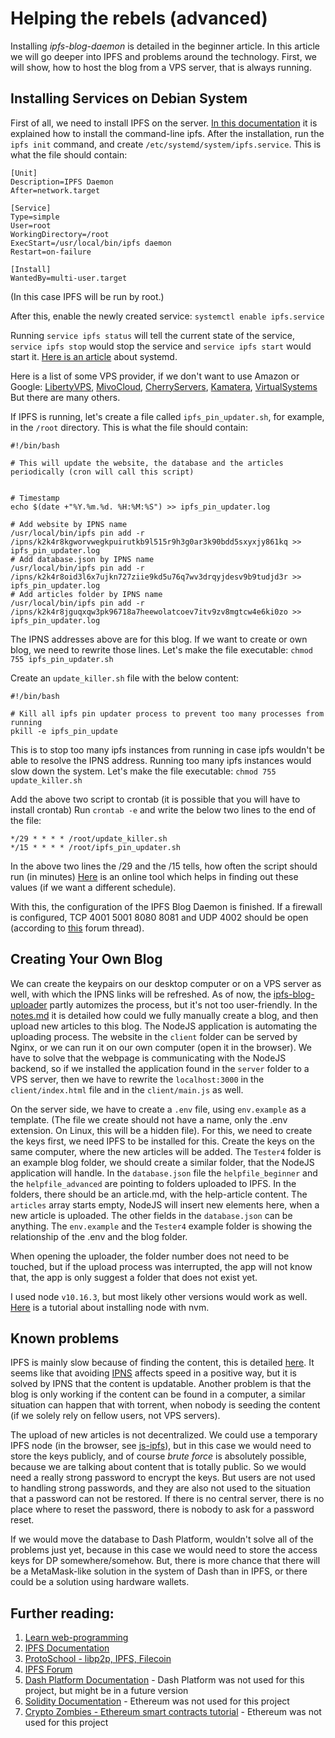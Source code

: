 # Helping the rebels (advanced)

Installing _ipfs-blog-daemon_ is detailed in the beginner article. In this article we will go deeper into IPFS and problems around the technology. First, we will show, how to host the blog from a VPS server, that is always running.

## Installing Services on Debian System

First of all, we need to install IPFS on the server. [In this documentation](https://docs.ipfs.io/install/command-line/) it is explained how to install the command-line ipfs. After the installation, run the `ipfs init` command, and create `/etc/systemd/system/ipfs.service`. This is what the file should contain:
```
[Unit]
Description=IPFS Daemon
After=network.target

[Service]
Type=simple
User=root
WorkingDirectory=/root
ExecStart=/usr/local/bin/ipfs daemon
Restart=on-failure

[Install]
WantedBy=multi-user.target

```
(In this case IPFS will be run by root.)

After this, enable the newly created service:
`systemctl enable ipfs.service`


Running `service ipfs status` will tell the current state of the service, `service ipfs stop` would stop the service and `service ipfs start` would start it. [Here is an article](https://medium.com/@benmorel/creating-a-linux-service-with-systemd-611b5c8b91d6) about systemd.

Here is a list of some VPS provider, if we don't want to use Amazon or Google: [LibertyVPS](https://libertyvps.net/), [MivoCloud](https://www.mivocloud.com/), [CherryServers](https://www.cherryservers.com/), [Kamatera](https://www.kamatera.com/), [VirtualSystems](https://vsys.host/)
But there are many others.

If IPFS is running, let's create a file called `ipfs_pin_updater.sh`, for example, in the `/root` directory. This is what the file should contain:
```
#!/bin/bash

# This will update the website, the database and the articles periodically (cron will call this script)


# Timestamp
echo $(date +"%Y.%m.%d. %H:%M:%S") >> ipfs_pin_updater.log

# Add website by IPNS name
/usr/local/bin/ipfs pin add -r /ipns/k2k4r8kgworvwegkpuirutkb9l515r9h3g0ar3k90bdd5sxyxjy861kq >> ipfs_pin_updater.log
# Add database.json by IPNS name
/usr/local/bin/ipfs pin add -r /ipns/k2k4r8oid3l6x7ujkn727ziie9kd5u76q7wv3drqyjdesv9b9tudjd3r >> ipfs_pin_updater.log
# Add articles folder by IPNS name
/usr/local/bin/ipfs pin add -r /ipns/k2k4r8jguqxqw3pk96718a7heewolatcoev7itv9zv8mgtcw4e6ki0zo >> ipfs_pin_updater.log

```
The IPNS addresses above are for this blog. If we want to create or own blog, we need to rewrite those lines.
Let's make the file executable: `chmod 755 ipfs_pin_updater.sh`

Create an `update_killer.sh` file with the below content:
```
#!/bin/bash

# Kill all ipfs pin updater process to prevent too many processes from running
pkill -e ipfs_pin_update

```
This is to stop too many ipfs instances from running in case ipfs wouldn't be able to resolve the IPNS address. Running too many ipfs instances would slow down the system. Let's make the file executable: `chmod 755 update_killer.sh`

Add the above two script to crontab (it is possible that you will have to install crontab)
Run `crontab -e` and write the below two lines to the end of the file:
```
*/29 * * * * /root/update_killer.sh
*/15 * * * * /root/ipfs_pin_updater.sh
```
In the above two lines the /29 and the /15 tells, how often the script should run (in minutes) [Here](https://cron.help/) is an online tool which helps in finding out these values (if we want a different schedule).

With this, the configuration of the IPFS Blog Daemon is finished. If a firewall is configured, TCP 4001 5001 8080 8081 and UDP 4002 should be open (according to [this](https://discuss.ipfs.io/t/ipfs-ports-firewall/996/2) forum thread).


## Creating Your Own Blog

We can create the keypairs on our desktop computer or on a VPS server as well, with which the IPNS links will be refreshed. As of now, the [ipfs-blog-uploader](https://github.com/imestin/ipfs-blog-uploader) partly automizes the process, but it's not too user-friendly. In the [notes.md](https://github.com/imestin/ipfs-blog-uploader/notes.md) it is detailed how could we fully manually create a blog, and then upload new articles to this blog. The NodeJS application is automating the uploading process. The website in the `client` folder can be served by Nginx, or we can run it on our own computer (open it in the browser). We have to solve that the webpage is communicating with the NodeJS backend, so if we installed the application found in the `server` folder to a VPS server, then we have to rewrite the `localhost:3000` in the `client/index.html` file and in the `client/main.js` as well.

On the server side, we have to create a `.env` file, using `env.example` as a template. (The file we create should not have a name, only the .env extension. On Linux, this will be a hidden file). For this, we need to create the keys first, we need IPFS to be installed for this. Create the keys on the same computer, where the new articles will be added. The `Tester4` folder is an example blog folder, we should create a similar folder, that the NodeJS application will handle. In the `database.json` file the `helpfile_beginner` and the `helpfile_advanced` are pointing to folders uploaded to IPFS. In the folders, there should be an article.md, with the help-article content.
The `articles` array starts empty, NodeJS will insert new elements here, when a new article is uploaded.
The other fields in the `database.json` can be anything.
The `env.example` and the `Tester4` example folder is showing the relationship of the .env and the blog folder.

When opening the uploader, the folder number does not need to be touched, but if the upload process was interrupted, the app will not know that, the app is only suggest a folder that does not exist yet.

I used node `v10.16.3`, but most likely other versions would work as well. [Here](https://tecadmin.net/how-to-install-nvm-on-debian-10/) is a tutorial about installing node with nvm. 

## Known problems

IPFS is mainly slow because of finding the content, this is detailed [here](https://github.com/ipfs/go-ipfs/issues/6382). It seems like that avoiding [IPNS](https://docs.ipfs.io/concepts/ipns/#example-ipns-setup-with-cli) affects speed in a positive way, but it is solved by IPNS that the content is updatable. 
Another problem is that the blog is only working if the content can be found in a computer, a similar situation can happen that with torrent, when nobody is seeding the content (if we solely rely on fellow users, not VPS servers).

The upload of new articles is not decentralized. We could use a temporary IPFS node (in the browser, see [js-ipfs](https://js.ipfs.io/)), but in this case we would need to store the keys publicly, and of course _brute force_ is absolutely possible, because we are talking about content that is totally public. So we would need a really strong password to encrypt the keys. But users are not used to handling strong passwords, and they are also not used to the situation that a password can not be restored. If there is no central server, there is no place where to reset the password, there is nobody to ask for a password reset.

If we would move the database to Dash Platform, wouldn't solve all of the problems just yet, because in this case we would need to store the access keys for DP somewhere/somehow. But, there is more chance that there will be a MetaMask-like solution in the system of Dash than in IPFS, or there could be a solution using hardware wallets.


## Further reading:
1. [Learn web-programming](https://www.freecodecamp.org/)
2. [IPFS Documentation](https://docs.ipfs.io/)
3. [ProtoSchool - libp2p, IPFS, Filecoin](https://proto.school/)
4. [IPFS Forum](https://discuss.ipfs.io/)
5. [Dash Platform Documentation](https://dashplatform.readme.io/docs) - Dash Platform was not used for this project, but might be in a future version
6. [Solidity Documentation](https://docs.soliditylang.org/en/v0.8.4/) - Ethereum was not used for this project
7. [Crypto Zombies - Ethereum smart contracts tutorial](https://cryptozombies.io/) - Ethereum was not used for this project